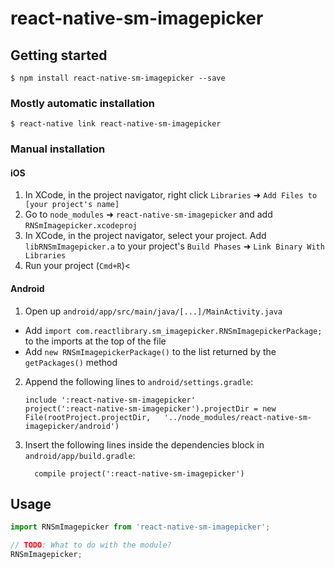 
# react-native-sm-imagepicker

## Getting started

`$ npm install react-native-sm-imagepicker --save`

### Mostly automatic installation

`$ react-native link react-native-sm-imagepicker`

### Manual installation


#### iOS

1. In XCode, in the project navigator, right click `Libraries` ➜ `Add Files to [your project's name]`
2. Go to `node_modules` ➜ `react-native-sm-imagepicker` and add `RNSmImagepicker.xcodeproj`
3. In XCode, in the project navigator, select your project. Add `libRNSmImagepicker.a` to your project's `Build Phases` ➜ `Link Binary With Libraries`
4. Run your project (`Cmd+R`)<

#### Android

1. Open up `android/app/src/main/java/[...]/MainActivity.java`
  - Add `import com.reactlibrary.sm_imagepicker.RNSmImagepickerPackage;` to the imports at the top of the file
  - Add `new RNSmImagepickerPackage()` to the list returned by the `getPackages()` method
2. Append the following lines to `android/settings.gradle`:
  	```
  	include ':react-native-sm-imagepicker'
  	project(':react-native-sm-imagepicker').projectDir = new File(rootProject.projectDir, 	'../node_modules/react-native-sm-imagepicker/android')
  	```
3. Insert the following lines inside the dependencies block in `android/app/build.gradle`:
  	```
      compile project(':react-native-sm-imagepicker')
  	```


## Usage
```javascript
import RNSmImagepicker from 'react-native-sm-imagepicker';

// TODO: What to do with the module?
RNSmImagepicker;
```
  